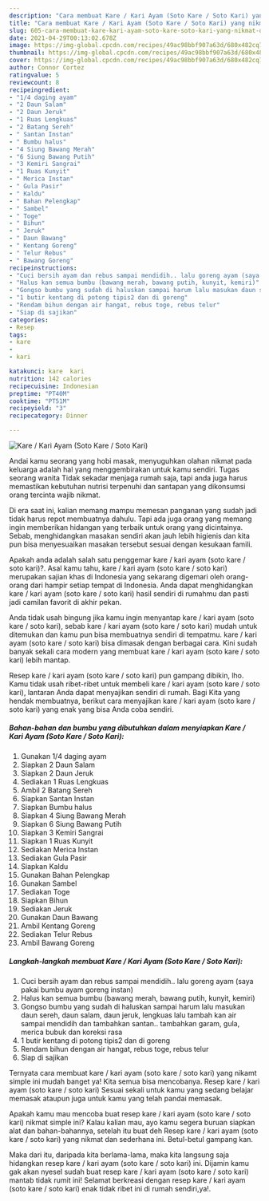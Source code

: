 ```yaml
---
description: "Cara membuat Kare / Kari Ayam (Soto Kare / Soto Kari) yang nikmat dan Mudah Dibuat"
title: "Cara membuat Kare / Kari Ayam (Soto Kare / Soto Kari) yang nikmat dan Mudah Dibuat"
slug: 605-cara-membuat-kare-kari-ayam-soto-kare-soto-kari-yang-nikmat-dan-mudah-dibuat
date: 2021-04-29T00:13:02.678Z
image: https://img-global.cpcdn.com/recipes/49ac98bbf907a63d/680x482cq70/kare-kari-ayam-soto-kare-soto-kari-foto-resep-utama.jpg
thumbnail: https://img-global.cpcdn.com/recipes/49ac98bbf907a63d/680x482cq70/kare-kari-ayam-soto-kare-soto-kari-foto-resep-utama.jpg
cover: https://img-global.cpcdn.com/recipes/49ac98bbf907a63d/680x482cq70/kare-kari-ayam-soto-kare-soto-kari-foto-resep-utama.jpg
author: Connor Cortez
ratingvalue: 5
reviewcount: 8
recipeingredient:
- "1/4 daging ayam"
- "2 Daun Salam"
- "2 Daun Jeruk"
- "1 Ruas Lengkuas"
- "2 Batang Sereh"
- " Santan Instan"
- " Bumbu halus"
- "4 Siung Bawang Merah"
- "6 Siung Bawang Putih"
- "3 Kemiri Sangrai"
- "1 Ruas Kunyit"
- " Merica Instan"
- " Gula Pasir"
- " Kaldu"
- " Bahan Pelengkap"
- " Sambel"
- " Toge"
- " Bihun"
- " Jeruk"
- " Daun Bawang"
- " Kentang Goreng"
- " Telur Rebus"
- " Bawang Goreng"
recipeinstructions:
- "Cuci bersih ayam dan rebus sampai mendidih.. lalu goreng ayam (saya pakai bumbu ayam goreng instan)"
- "Halus kan semua bumbu (bawang merah, bawang putih, kunyit, kemiri)"
- "Gongso bumbu yang sudah di haluskan sampai harum lalu masukan daun sereh, daun salam, daun jeruk, lengkuas lalu tambah kan air sampai mendidih dan tambahkan santan.. tambahkan garam, gula, merica bubuk dan koreksi rasa"
- "1 butir kentang di potong tipis2 dan di goreng"
- "Rendam bihun dengan air hangat, rebus toge, rebus telur"
- "Siap di sajikan"
categories:
- Resep
tags:
- kare
- 
- kari

katakunci: kare  kari 
nutrition: 142 calories
recipecuisine: Indonesian
preptime: "PT40M"
cooktime: "PT51M"
recipeyield: "3"
recipecategory: Dinner

---
```



![Kare / Kari Ayam (Soto Kare / Soto Kari)](https://img-global.cpcdn.com/recipes/49ac98bbf907a63d/680x482cq70/kare-kari-ayam-soto-kare-soto-kari-foto-resep-utama.jpg)

Andai kamu seorang yang hobi masak, menyuguhkan olahan nikmat pada keluarga adalah hal yang menggembirakan untuk kamu sendiri. Tugas seorang  wanita Tidak sekadar menjaga rumah saja, tapi anda juga harus memastikan kebutuhan nutrisi terpenuhi dan santapan yang dikonsumsi orang tercinta wajib nikmat.

Di era  saat ini, kalian memang mampu memesan panganan yang sudah jadi tidak harus repot membuatnya dahulu. Tapi ada juga orang yang memang ingin memberikan hidangan yang terbaik untuk orang yang dicintainya. Sebab, menghidangkan masakan sendiri akan jauh lebih higienis dan kita pun bisa menyesuaikan masakan tersebut sesuai dengan kesukaan famili. 



Apakah anda adalah salah satu penggemar kare / kari ayam (soto kare / soto kari)?. Asal kamu tahu, kare / kari ayam (soto kare / soto kari) merupakan sajian khas di Indonesia yang sekarang digemari oleh orang-orang dari hampir setiap tempat di Indonesia. Anda dapat menghidangkan kare / kari ayam (soto kare / soto kari) hasil sendiri di rumahmu dan pasti jadi camilan favorit di akhir pekan.

Anda tidak usah bingung jika kamu ingin menyantap kare / kari ayam (soto kare / soto kari), sebab kare / kari ayam (soto kare / soto kari) mudah untuk ditemukan dan kamu pun bisa membuatnya sendiri di tempatmu. kare / kari ayam (soto kare / soto kari) bisa dimasak dengan berbagai cara. Kini sudah banyak sekali cara modern yang membuat kare / kari ayam (soto kare / soto kari) lebih mantap.

Resep kare / kari ayam (soto kare / soto kari) pun gampang dibikin, lho. Kamu tidak usah ribet-ribet untuk membeli kare / kari ayam (soto kare / soto kari), lantaran Anda dapat menyajikan sendiri di rumah. Bagi Kita yang hendak membuatnya, berikut cara menyajikan kare / kari ayam (soto kare / soto kari) yang enak yang bisa Anda coba sendiri.

<!--inarticleads1-->

##### Bahan-bahan dan bumbu yang dibutuhkan dalam menyiapkan Kare / Kari Ayam (Soto Kare / Soto Kari):

1. Gunakan 1/4 daging ayam
1. Siapkan 2 Daun Salam
1. Siapkan 2 Daun Jeruk
1. Sediakan 1 Ruas Lengkuas
1. Ambil 2 Batang Sereh
1. Siapkan  Santan Instan
1. Siapkan  Bumbu halus
1. Siapkan 4 Siung Bawang Merah
1. Siapkan 6 Siung Bawang Putih
1. Siapkan 3 Kemiri Sangrai
1. Siapkan 1 Ruas Kunyit
1. Sediakan  Merica Instan
1. Sediakan  Gula Pasir
1. Siapkan  Kaldu
1. Gunakan  Bahan Pelengkap
1. Gunakan  Sambel
1. Sediakan  Toge
1. Siapkan  Bihun
1. Sediakan  Jeruk
1. Gunakan  Daun Bawang
1. Ambil  Kentang Goreng
1. Sediakan  Telur Rebus
1. Ambil  Bawang Goreng




<!--inarticleads2-->

##### Langkah-langkah membuat Kare / Kari Ayam (Soto Kare / Soto Kari):

1. Cuci bersih ayam dan rebus sampai mendidih.. lalu goreng ayam (saya pakai bumbu ayam goreng instan)
1. Halus kan semua bumbu (bawang merah, bawang putih, kunyit, kemiri)
1. Gongso bumbu yang sudah di haluskan sampai harum lalu masukan daun sereh, daun salam, daun jeruk, lengkuas lalu tambah kan air sampai mendidih dan tambahkan santan.. tambahkan garam, gula, merica bubuk dan koreksi rasa
1. 1 butir kentang di potong tipis2 dan di goreng
1. Rendam bihun dengan air hangat, rebus toge, rebus telur
1. Siap di sajikan




Ternyata cara membuat kare / kari ayam (soto kare / soto kari) yang nikamt simple ini mudah banget ya! Kita semua bisa mencobanya. Resep kare / kari ayam (soto kare / soto kari) Sesuai sekali untuk kamu yang sedang belajar memasak ataupun juga untuk kamu yang telah pandai memasak.

Apakah kamu mau mencoba buat resep kare / kari ayam (soto kare / soto kari) nikmat simple ini? Kalau kalian mau, ayo kamu segera buruan siapkan alat dan bahan-bahannya, setelah itu buat deh Resep kare / kari ayam (soto kare / soto kari) yang nikmat dan sederhana ini. Betul-betul gampang kan. 

Maka dari itu, daripada kita berlama-lama, maka kita langsung saja hidangkan resep kare / kari ayam (soto kare / soto kari) ini. Dijamin kamu gak akan nyesel sudah buat resep kare / kari ayam (soto kare / soto kari) mantab tidak rumit ini! Selamat berkreasi dengan resep kare / kari ayam (soto kare / soto kari) enak tidak ribet ini di rumah sendiri,ya!.

